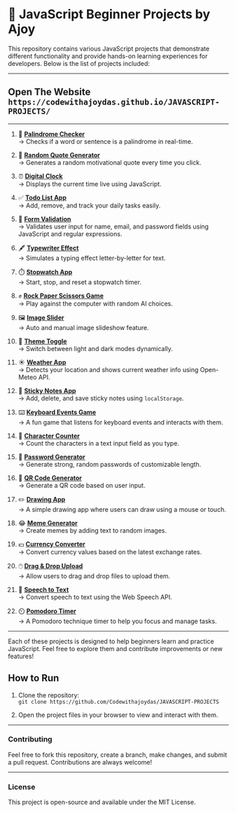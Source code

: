 # 🚀 JavaScript Beginner Projects by Ajoy

This repository contains various JavaScript projects that demonstrate different functionality and provide hands-on learning experiences for developers. Below is the list of projects included:

---

## Open The Website ```https://codewithajoydas.github.io/JAVASCRIPT-PROJECTS/```

---

1. 🔁 **[Palindrome Checker](https://codewithajoydas.github.io/JAVASCRIPT-PROJECTS/01-palindrome-checker/index.html)**  
   → Checks if a word or sentence is a palindrome in real-time.

2. 💬 **[Random Quote Generator](https://codewithajoydas.github.io/JAVASCRIPT-PROJECTS/02-random-quote-generator/index.html)**  
   → Generates a random motivational quote every time you click.

3. ⏰ **[Digital Clock](https://codewithajoydas.github.io/JAVASCRIPT-PROJECTS/03-digital-clock/index.html)**  
   → Displays the current time live using JavaScript.

4. ✅ **[Todo List App](https://codewithajoydas.github.io/JAVASCRIPT-PROJECTS/04-todo-list-app/index.html)**  
   → Add, remove, and track your daily tasks easily.

5. 📝 **[Form Validation](https://codewithajoydas.github.io/JAVASCRIPT-PROJECTS/05-form-validation/index.html)**  
   → Validates user input for name, email, and password fields using JavaScript and regular expressions.

6. 🖋️ **[Typewriter Effect](https://codewithajoydas.github.io/JAVASCRIPT-PROJECTS/06-typewriter-effect/index.html)**  
   → Simulates a typing effect letter-by-letter for text.

7. ⏱️ **[Stopwatch App](https://codewithajoydas.github.io/JAVASCRIPT-PROJECTS/07-stopwatch-app/index.html)**  
   → Start, stop, and reset a stopwatch timer.

8. ✊ **[Rock Paper Scissors Game](https://codewithajoydas.github.io/JAVASCRIPT-PROJECTS/08-rock-paper-scissors/index.html)**  
   → Play against the computer with random AI choices.

9. 🖼️ **[Image Slider](https://codewithajoydas.github.io/JAVASCRIPT-PROJECTS/09-image-slider/index.html)**  
   → Auto and manual image slideshow feature.

10. 🌙 **[Theme Toggle](https://codewithajoydas.github.io/JAVASCRIPT-PROJECTS/10-theme-toggle/index.html)**  
   → Switch between light and dark modes dynamically.

11. ☀️ **[Weather App](https://codewithajoydas.github.io/JAVASCRIPT-PROJECTS/11-weather-app/index.html)**  
   → Detects your location and shows current weather info using Open-Meteo API.

12. 📌 **[Sticky Notes App](https://codewithajoydas.github.io/JAVASCRIPT-PROJECTS/12-sticky-notes/index.html)**  
   → Add, delete, and save sticky notes using `localStorage`.

13. ⌨️ **[Keyboard Events Game](https://codewithajoydas.github.io/JAVASCRIPT-PROJECTS/13-keyboard-events-game/index.html)**  
   → A fun game that listens for keyboard events and interacts with them.

14. 🔢 **[Character Counter](https://codewithajoydas.github.io/JAVASCRIPT-PROJECTS/14-character-counter/index.html)**  
   → Count the characters in a text input field as you type.

15. 🔐 **[Password Generator](https://codewithajoydas.github.io/JAVASCRIPT-PROJECTS/15-password-generator/index.html)**  
   → Generate strong, random passwords of customizable length.

16. 📱 **[QR Code Generator](https://codewithajoydas.github.io/JAVASCRIPT-PROJECTS/16-qr-code-generator/index.html)**  
   → Generate a QR code based on user input.

17. ✏️ **[Drawing App](https://codewithajoydas.github.io/JAVASCRIPT-PROJECTS/17-drawing-app/index.html)**  
   → A simple drawing app where users can draw using a mouse or touch.

18. 😂 **[Meme Generator](https://codewithajoydas.github.io/JAVASCRIPT-PROJECTS/18-meme-generator/index.html)**  
   → Create memes by adding text to random images.

19. 💵 **[Currency Converter](https://codewithajoydas.github.io/JAVASCRIPT-PROJECTS/19-currency-converter/index.html)**  
   → Convert currency values based on the latest exchange rates.

20. 🖱️ **[Drag & Drop Upload](https://codewithajoydas.github.io/JAVASCRIPT-PROJECTS/20-drag-drop-upload/index.html)**  
   → Allow users to drag and drop files to upload them.

21. 🎤 **[Speech to Text](https://codewithajoydas.github.io/JAVASCRIPT-PROJECTS/21-speech-to-text/index.html)**  
   → Convert speech to text using the Web Speech API.

22. ⏲️ **[Pomodoro Timer](https://codewithajoydas.github.io/JAVASCRIPT-PROJECTS/22-pomodoro-timer/index.html)**  
   → A Pomodoro technique timer to help you focus and manage tasks.

---

Each of these projects is designed to help beginners learn and practice JavaScript. Feel free to explore them and contribute improvements or new features!

## How to Run

1. Clone the repository:  
   `git clone https://github.com/Codewithajoydas/JAVASCRIPT-PROJECTS`


2. Open the project files in your browser to view and interact with them.

---

### Contributing

Feel free to fork this repository, create a branch, make changes, and submit a pull request. Contributions are always welcome!

---

### License

This project is open-source and available under the MIT License.
